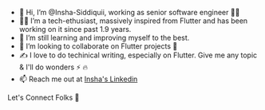 - 👋 Hi, I’m @Insha-Siddiquii, working as senior software engineer :woman_technologist:
- :woman_office_worker: I’m a tech-ethusiast, massively inspired from Flutter and has been working on it since past 1.9 years.
- 🌱 I’m still learning and improving myself to the best. 
- :handshake: I’m looking to collaborate on Flutter projects :raised_hands:
- :writing_hand: I love to do techinical writing, especially on Flutter. Give me any topic & I'll do wonders :zap: :fire:
- 📫 Reach me out at <a href='https://www.linkedin.com/in/insha-siddiqui-8b1159ba/'> Insha's Linkedin</a>

Let's Connect Folks :cherry_blossom:

<!---
Insha-Siddiquii/Insha-Siddiquii is a ✨ special ✨ repository because its `README.md` (this file) appears on your GitHub profile.
You can click the Preview link to take a look at your changes.
--->
